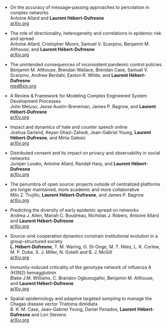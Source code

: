 *   On the accuracy of message-passing approaches to percolation in complex networks  
    Antoine Allard and **Laurent Hébert-Dufresne**  
    [arXiv.org](https://arxiv.org/abs/1906.10377)  

*   The role of directionality, heterogeneity and correlations in epidemic risk and spread  
    Antoine Allard, Cristopher Moore, Samuel V. Scarpino, Benjamin M. Althouse, and **Laurent Hébert-Dufresne**  
    [arXiv.org](https://arxiv.org/abs/2005.11283)  

*   The unintended consequences of inconsistent pandemic control policies  
    Benjamin M. Althouse, Brendan Wallace, Brendan Case, Samuel V. Scarpino, Andrew Berdahl, Easton R. White, and **Laurent Hébert-Dufresne**   
    [medRxiv.org](https://www.medrxiv.org/content/10.1101/2020.08.21.20179473v1)  

*   A Review & Framework for Modeling Complex Engineered System Development Processes  
    John Meluso, Jesse Austin-Breneman, James P. Bagrow, and **Laurent Hébert-Dufresne**   
    [arXiv.org](https://arxiv.org/abs/2103.12820)  

*   Impact and dynamics of hate and counter speech online  
    Joshua Garland, Keyan Ghazi-Zahedi, Jean-Gabriel Young, **Laurent Hébert-Dufresne**, and Mirta Galesic  
    [arXiv.org](https://arxiv.org/abs/2009.08392)  

*   Distributed consent and its impact on privacy and observability in social networks  
    Juniper Lovato, Antoine Allard, Randall Harp, and **Laurent Hébert-Dufresne**  
    [arXiv.org](https://arxiv.org/abs/2006.16140)  

*   The penumbra of open source: projects outside of centralized platforms are longer maintained, more academic and more collaborative  
    Milo Z. Trujillo, **Laurent Hébert-Dufresne**, and James P. Bagrow  
    [arXiv.org](https://arxiv.org/abs/2106.15611)  

*   Predicting the diversity of early epidemic spread on networks  
    Andrea J. Allen, Mariah C. Boudreau, Nicholas J. Robers, Antoine Allard and **Laurent Hébert-Dufresne**  
    [arXiv.org](https://arxiv.org/abs/2107.03334)  

*   Source-sink cooperation dynamics constrain institutional evolution in a group-structured society  
    **L. Hébert-Dufresne**, T. M. Waring, G. St-Onge, M. T. Niles, L. K. Corlew, M. P. Dube, S. J. Miller, N. Gotelli and B. J. McGill  
    [arXiv.org](https://arxiv.org/abs/2109.08106)  

*   Immunity-induced criticality of the genotype network of influenza A (H3N2) hemagglutinin  
    Blake J.M. Williams, C. Brandon Ogbunugafor, Benjamin M. Althouse, and **Laurent Hébert-Dufresne**  
    [arXiv.org](https://arxiv.org/abs/2109.12407)  

*   Spatial epidemiology and adaptive targeted sampling to manage the Chagas disease vector Triatoma dimidiata  
    B. K. M. Case, Jean-Gabriel Young, Daniel Penados, **Laurent Hébert-Dufresne**  and Lori Stevens  
    [arXiv.org](https://arxiv.org/abs/2111.05964)  